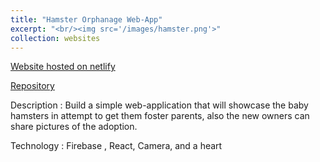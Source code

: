 ```yaml
---
title: "Hamster Orphanage Web-App"
excerpt: "<br/><img src='/images/hamster.png'>"
collection: websites
---
```


[Website hosted on netlify](https://https://hamster-orphanage.netlify.app/)

[Repository](https://github.com/yida-li/Hamster-Orphanage)

Description : Build a simple web-application that will showcase the baby hamsters in attempt to get them foster parents, also the new owners can share pictures of the adoption.

Technology : Firebase , React, Camera, and a heart